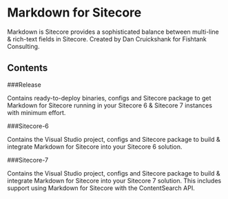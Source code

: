 Markdown for Sitecore
====

Markdown is Sitecore provides a sophisticated balance between multi-line & rich-text fields in Sitecore.  Created by Dan Cruickshank for Fishtank Consulting.

Contents
----

###Release

Contains ready-to-deploy binaries, configs and Sitecore package to get Markdown for Sitecore running in your Sitecore 6 & Sitecore 7 instances with minimum effort.

###Sitecore-6

Contains the Visual Studio project, configs and Sitecore package to build & integrate Markdown for Sitecore into your Sitecore 6 solution. 

###Sitecore-7

Contains the Visual Studio project, configs and Sitecore package to build & integrate Markdown for Sitecore into your Sitecore 7 solution.  This includes support using Markdown for Sitecore with the ContentSearch API.
